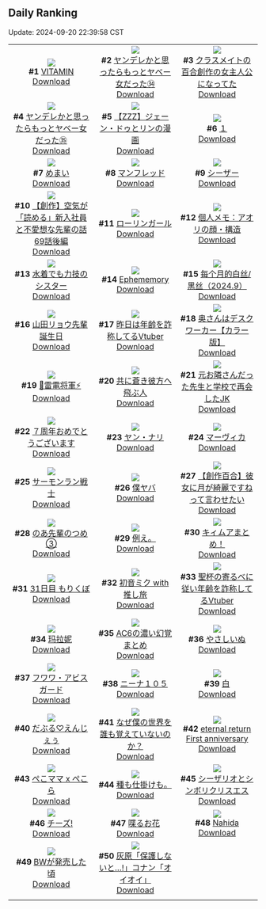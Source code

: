 ## Daily Ranking
Update: 2024-09-20 22:39:58 CST

|      |      |      |
| :----: | :----: | :----: |
| ![](https://i.pixiv.re/c/240x480/img-master/img/2024/09/18/00/00/54/122532836_p0_master1200.jpg)<br>**#1** [VITAMIN](https://www.pixiv.net/artworks/122532836)<br>[Download](https://i.pixiv.re/img-original/img/2024/09/18/00/00/54/122532836_p0.png) | ![](https://i.pixiv.re/c/240x480/img-master/img/2024/09/18/10/31/26/122542407_p0_master1200.jpg)<br>**#2** [ヤンデレかと思ったらもっとヤベー女だった㉞](https://www.pixiv.net/artworks/122542407)<br>[Download](https://i.pixiv.re/img-original/img/2024/09/18/10/31/26/122542407_p0.png) | ![](https://i.pixiv.re/c/240x480/img-master/img/2024/09/18/18/56/45/122551181_p0_master1200.jpg)<br>**#3** [クラスメイトの百合創作の女主人公になってた](https://www.pixiv.net/artworks/122551181)<br>[Download](https://i.pixiv.re/img-original/img/2024/09/18/18/56/45/122551181_p0.jpg) |
| ![](https://i.pixiv.re/c/240x480/img-master/img/2024/09/19/00/01/03/122561408_p0_master1200.jpg)<br>**#4** [ヤンデレかと思ったらもっとヤベー女だった㉟](https://www.pixiv.net/artworks/122561408)<br>[Download](https://i.pixiv.re/img-original/img/2024/09/19/00/01/03/122561408_p0.png) | ![](https://i.pixiv.re/c/240x480/img-master/img/2024/09/18/23/45/31/122560665_p0_master1200.jpg)<br>**#5** [【ZZZ】ジェーン・ドゥとリンの漫画](https://www.pixiv.net/artworks/122560665)<br>[Download](https://i.pixiv.re/img-original/img/2024/09/18/23/45/31/122560665_p0.png) | ![](https://i.pixiv.re/c/240x480/img-master/img/2024/09/18/19/31/19/122552196_p0_master1200.jpg)<br>**#6** [１](https://www.pixiv.net/artworks/122552196)<br>[Download](https://i.pixiv.re/img-original/img/2024/09/18/19/31/19/122552196_p0.jpg) |
| ![](https://i.pixiv.re/c/240x480/img-master/img/2024/09/19/07/30/02/122568747_p0_master1200.jpg)<br>**#7** [めまい](https://www.pixiv.net/artworks/122568747)<br>[Download](https://i.pixiv.re/img-original/img/2024/09/19/07/30/02/122568747_p0.jpg) | ![](https://i.pixiv.re/c/240x480/img-master/img/2024/09/18/00/38/25/122534280_p0_master1200.jpg)<br>**#8** [マンフレッド](https://www.pixiv.net/artworks/122534280)<br>[Download](https://i.pixiv.re/img-original/img/2024/09/18/00/38/25/122534280_p0.jpg) | ![](https://i.pixiv.re/c/240x480/img-master/img/2024/09/18/01/58/42/122536129_p0_master1200.jpg)<br>**#9** [シーザー](https://www.pixiv.net/artworks/122536129)<br>[Download](https://i.pixiv.re/img-original/img/2024/09/18/01/58/42/122536129_p0.jpg) |
| ![](https://i.pixiv.re/c/240x480/img-master/img/2024/09/19/18/39/24/122578853_p0_master1200.jpg)<br>**#10** [【創作】空気が「読める」新入社員と不愛想な先輩の話69話後編](https://www.pixiv.net/artworks/122578853)<br>[Download](https://i.pixiv.re/img-original/img/2024/09/19/18/39/24/122578853_p0.jpg) | ![](https://i.pixiv.re/c/240x480/img-master/img/2024/09/18/00/30/01/122533996_p0_master1200.jpg)<br>**#11** [ローリンガール](https://www.pixiv.net/artworks/122533996)<br>[Download](https://i.pixiv.re/img-original/img/2024/09/18/00/30/01/122533996_p0.jpg) | ![](https://i.pixiv.re/c/240x480/img-master/img/2024/09/19/06/00/09/122567596_p0_master1200.jpg)<br>**#12** [個人メモ：アオリの顔・構造](https://www.pixiv.net/artworks/122567596)<br>[Download](https://i.pixiv.re/img-original/img/2024/09/19/06/00/09/122567596_p0.jpg) |
| ![](https://i.pixiv.re/c/240x480/img-master/img/2024/09/19/19/15/13/122579812_p0_master1200.jpg)<br>**#13** [水着でも力技のシスター](https://www.pixiv.net/artworks/122579812)<br>[Download](https://i.pixiv.re/img-original/img/2024/09/19/19/15/13/122579812_p0.jpg) | ![](https://i.pixiv.re/c/240x480/img-master/img/2024/09/18/19/17/25/122551839_p0_master1200.jpg)<br>**#14** [Ephememory](https://www.pixiv.net/artworks/122551839)<br>[Download](https://i.pixiv.re/img-original/img/2024/09/18/19/17/25/122551839_p0.png) | ![](https://i.pixiv.re/c/240x480/img-master/img/2024/09/18/11/20/14/122543014_p0_master1200.jpg)<br>**#15** [每个月的白丝/黑丝（2024.9）](https://www.pixiv.net/artworks/122543014)<br>[Download](https://i.pixiv.re/img-original/img/2024/09/18/11/20/14/122543014_p0.jpg) |
| ![](https://i.pixiv.re/c/240x480/img-master/img/2024/09/18/00/11/54/122533425_p0_master1200.jpg)<br>**#16** [山田リョウ先輩誕生日](https://www.pixiv.net/artworks/122533425)<br>[Download](https://i.pixiv.re/img-original/img/2024/09/18/00/11/54/122533425_p0.png) | ![](https://i.pixiv.re/c/240x480/img-master/img/2024/09/18/21/03/23/122555028_p0_master1200.jpg)<br>**#17** [昨日は年齢を詐称してるVtuber](https://www.pixiv.net/artworks/122555028)<br>[Download](https://i.pixiv.re/img-original/img/2024/09/18/21/03/23/122555028_p0.png) | ![](https://i.pixiv.re/c/240x480/img-master/img/2024/09/18/00/02/57/122533026_p0_master1200.jpg)<br>**#18** [奥さんはデスクワーカー【カラー版】](https://www.pixiv.net/artworks/122533026)<br>[Download](https://i.pixiv.re/img-original/img/2024/09/18/00/02/57/122533026_p0.jpg) |
| ![](https://i.pixiv.re/c/240x480/img-master/img/2024/09/18/01/37/48/122535710_p0_master1200.jpg)<br>**#19** [💜雷電将軍⚡](https://www.pixiv.net/artworks/122535710)<br>[Download](https://i.pixiv.re/img-original/img/2024/09/18/01/37/48/122535710_p0.jpg) | ![](https://i.pixiv.re/c/240x480/img-master/img/2024/09/18/00/02/58/122533030_p0_master1200.jpg)<br>**#20** [共に蒼き彼方ヘ飛ぶ人](https://www.pixiv.net/artworks/122533030)<br>[Download](https://i.pixiv.re/img-original/img/2024/09/18/00/02/58/122533030_p0.png) | ![](https://i.pixiv.re/c/240x480/img-master/img/2024/09/19/19/06/19/122579609_p0_master1200.jpg)<br>**#21** [元お隣さんだった先生と学校で再会したJK](https://www.pixiv.net/artworks/122579609)<br>[Download](https://i.pixiv.re/img-original/img/2024/09/19/19/06/19/122579609_p0.jpg) |
| ![](https://i.pixiv.re/c/240x480/img-master/img/2024/09/18/00/07/04/122533273_p0_master1200.jpg)<br>**#22** [７周年おめでとうございます](https://www.pixiv.net/artworks/122533273)<br>[Download](https://i.pixiv.re/img-original/img/2024/09/18/00/07/04/122533273_p0.png) | ![](https://i.pixiv.re/c/240x480/img-master/img/2024/09/18/10/38/05/122542477_p0_master1200.jpg)<br>**#23** [ヤン・ナリ](https://www.pixiv.net/artworks/122542477)<br>[Download](https://i.pixiv.re/img-original/img/2024/09/18/10/38/05/122542477_p0.png) | ![](https://i.pixiv.re/c/240x480/img-master/img/2024/09/19/00/00/28/122561287_p0_master1200.jpg)<br>**#24** [マーヴィカ](https://www.pixiv.net/artworks/122561287)<br>[Download](https://i.pixiv.re/img-original/img/2024/09/19/00/00/28/122561287_p0.jpg) |
| ![](https://i.pixiv.re/c/240x480/img-master/img/2024/09/19/00/00/17/122561227_p0_master1200.jpg)<br>**#25** [サーモンラン戦士](https://www.pixiv.net/artworks/122561227)<br>[Download](https://i.pixiv.re/img-original/img/2024/09/19/00/00/17/122561227_p0.jpg) | ![](https://i.pixiv.re/c/240x480/img-master/img/2024/09/18/01/45/37/122535873_p0_master1200.jpg)<br>**#26** [僕ヤバ](https://www.pixiv.net/artworks/122535873)<br>[Download](https://i.pixiv.re/img-original/img/2024/09/18/01/45/37/122535873_p0.jpg) | ![](https://i.pixiv.re/c/240x480/img-master/img/2024/09/19/19/02/05/122579512_p0_master1200.jpg)<br>**#27** [【創作百合】彼女に月が綺麗ですねって言わせたい](https://www.pixiv.net/artworks/122579512)<br>[Download](https://i.pixiv.re/img-original/img/2024/09/19/19/02/05/122579512_p0.jpg) |
| ![](https://i.pixiv.re/c/240x480/img-master/img/2024/09/19/01/29/04/122564146_p0_master1200.jpg)<br>**#28** [のあ先輩のつめ③](https://www.pixiv.net/artworks/122564146)<br>[Download](https://i.pixiv.re/img-original/img/2024/09/19/01/29/04/122564146_p0.jpg) | ![](https://i.pixiv.re/c/240x480/img-master/img/2024/09/19/15/27/45/122575214_p0_master1200.jpg)<br>**#29** [例え。](https://www.pixiv.net/artworks/122575214)<br>[Download](https://i.pixiv.re/img-original/img/2024/09/19/15/27/45/122575214_p0.jpg) | ![](https://i.pixiv.re/c/240x480/img-master/img/2024/09/18/16/45/07/122548149_p0_master1200.jpg)<br>**#30** [キィムアまとめ！](https://www.pixiv.net/artworks/122548149)<br>[Download](https://i.pixiv.re/img-original/img/2024/09/18/16/45/07/122548149_p0.jpg) |
| ![](https://i.pixiv.re/c/240x480/img-master/img/2024/09/18/05/06/29/122538594_p0_master1200.jpg)<br>**#31** [31日目 もりくぼ](https://www.pixiv.net/artworks/122538594)<br>[Download](https://i.pixiv.re/img-original/img/2024/09/18/05/06/29/122538594_p0.png) | ![](https://i.pixiv.re/c/240x480/img-master/img/2024/09/19/00/00/26/122561273_p0_master1200.jpg)<br>**#32** [初音ミク with 推し旅](https://www.pixiv.net/artworks/122561273)<br>[Download](https://i.pixiv.re/img-original/img/2024/09/19/00/00/26/122561273_p0.jpg) | ![](https://i.pixiv.re/c/240x480/img-master/img/2024/09/19/21/00/24/122582852_p0_master1200.jpg)<br>**#33** [聖杯の寄るべに従い年齢を詐称してるVtuber](https://www.pixiv.net/artworks/122582852)<br>[Download](https://i.pixiv.re/img-original/img/2024/09/19/21/00/24/122582852_p0.png) |
| ![](https://i.pixiv.re/c/240x480/img-master/img/2024/09/18/18/33/15/122550622_p0_master1200.jpg)<br>**#34** [玛拉妮](https://www.pixiv.net/artworks/122550622)<br>[Download](https://i.pixiv.re/img-original/img/2024/09/18/18/33/15/122550622_p0.jpg) | ![](https://i.pixiv.re/c/240x480/img-master/img/2024/09/18/11/03/13/122542813_p0_master1200.jpg)<br>**#35** [AC6の濃い幻覚まとめ](https://www.pixiv.net/artworks/122542813)<br>[Download](https://i.pixiv.re/img-original/img/2024/09/18/11/03/13/122542813_p0.jpg) | ![](https://i.pixiv.re/c/240x480/img-master/img/2024/09/19/12/08/35/122572412_p0_master1200.jpg)<br>**#36** [やさしいぬ](https://www.pixiv.net/artworks/122572412)<br>[Download](https://i.pixiv.re/img-original/img/2024/09/19/12/08/35/122572412_p0.png) |
| ![](https://i.pixiv.re/c/240x480/img-master/img/2024/09/18/10/36/54/122542461_p0_master1200.jpg)<br>**#37** [フワワ・アビスガード](https://www.pixiv.net/artworks/122542461)<br>[Download](https://i.pixiv.re/img-original/img/2024/09/18/10/36/54/122542461_p0.png) | ![](https://i.pixiv.re/c/240x480/img-master/img/2024/09/18/17/00/29/122548473_p0_master1200.jpg)<br>**#38** [ニーナ１０５](https://www.pixiv.net/artworks/122548473)<br>[Download](https://i.pixiv.re/img-original/img/2024/09/18/17/00/29/122548473_p0.jpg) | ![](https://i.pixiv.re/c/240x480/img-master/img/2024/09/18/00/19/24/122533672_p0_master1200.jpg)<br>**#39** [白](https://www.pixiv.net/artworks/122533672)<br>[Download](https://i.pixiv.re/img-original/img/2024/09/18/00/19/24/122533672_p0.png) |
| ![](https://i.pixiv.re/c/240x480/img-master/img/2024/09/18/00/02/02/122532963_p0_master1200.jpg)<br>**#40** [だぶる♡えんじぇぅ](https://www.pixiv.net/artworks/122532963)<br>[Download](https://i.pixiv.re/img-original/img/2024/09/18/00/02/02/122532963_p0.png) | ![](https://i.pixiv.re/c/240x480/img-master/img/2024/09/18/01/36/50/122535691_p0_master1200.jpg)<br>**#41** [なぜ僕の世界を誰も覚えていないのか？](https://www.pixiv.net/artworks/122535691)<br>[Download](https://i.pixiv.re/img-original/img/2024/09/18/01/36/50/122535691_p0.jpg) | ![](https://i.pixiv.re/c/240x480/img-master/img/2024/09/18/15/41/39/122547108_p0_master1200.jpg)<br>**#42** [eternal return First anniversary](https://www.pixiv.net/artworks/122547108)<br>[Download](https://i.pixiv.re/img-original/img/2024/09/18/15/41/39/122547108_p0.png) |
| ![](https://i.pixiv.re/c/240x480/img-master/img/2024/09/18/00/06/57/122533262_p0_master1200.jpg)<br>**#43** [ぺこママ x ぺこら](https://www.pixiv.net/artworks/122533262)<br>[Download](https://i.pixiv.re/img-original/img/2024/09/18/00/06/57/122533262_p0.jpg) | ![](https://i.pixiv.re/c/240x480/img-master/img/2024/09/19/13/47/46/122563813_p0_master1200.jpg)<br>**#44** [種も仕掛けも。](https://www.pixiv.net/artworks/122563813)<br>[Download](https://i.pixiv.re/img-original/img/2024/09/19/13/47/46/122563813_p0.jpg) | ![](https://i.pixiv.re/c/240x480/img-master/img/2024/09/18/17/07/27/122548631_p0_master1200.jpg)<br>**#45** [シーザリオとシンボリクリスエス](https://www.pixiv.net/artworks/122548631)<br>[Download](https://i.pixiv.re/img-original/img/2024/09/18/17/07/27/122548631_p0.jpg) |
| ![](https://i.pixiv.re/c/240x480/img-master/img/2024/09/18/02/54/33/122537044_p0_master1200.jpg)<br>**#46** [チーズ!](https://www.pixiv.net/artworks/122537044)<br>[Download](https://i.pixiv.re/img-original/img/2024/09/18/02/54/33/122537044_p0.jpg) | ![](https://i.pixiv.re/c/240x480/img-master/img/2024/09/18/17/41/16/122549257_p0_master1200.jpg)<br>**#47** [喋るお花](https://www.pixiv.net/artworks/122549257)<br>[Download](https://i.pixiv.re/img-original/img/2024/09/18/17/41/16/122549257_p0.jpg) | ![](https://i.pixiv.re/c/240x480/img-master/img/2024/09/18/01/12/49/122535159_p0_master1200.jpg)<br>**#48** [Nahida](https://www.pixiv.net/artworks/122535159)<br>[Download](https://i.pixiv.re/img-original/img/2024/09/18/01/12/49/122535159_p0.png) |
| ![](https://i.pixiv.re/c/240x480/img-master/img/2024/09/19/00/25/21/122562373_p0_master1200.jpg)<br>**#49** [BWが発売した頃](https://www.pixiv.net/artworks/122562373)<br>[Download](https://i.pixiv.re/img-original/img/2024/09/19/00/25/21/122562373_p0.jpg) | ![](https://i.pixiv.re/c/240x480/img-master/img/2024/09/18/17/28/35/122549006_p0_master1200.jpg)<br>**#50** [灰原「保護しないと…!」コナン「オイオイ」](https://www.pixiv.net/artworks/122549006)<br>[Download](https://i.pixiv.re/img-original/img/2024/09/18/17/28/35/122549006_p0.jpg) |
|      |
